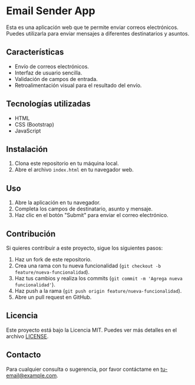 # Email Sender App

Esta es una aplicación web que te permite enviar correos electrónicos. Puedes utilizarla para enviar mensajes a diferentes destinatarios y asuntos.

## Características

- Envío de correos electrónicos.
- Interfaz de usuario sencilla.
- Validación de campos de entrada.
- Retroalimentación visual para el resultado del envío.

## Tecnologías utilizadas

- HTML
- CSS (Bootstrap)
- JavaScript

## Instalación

1. Clona este repositorio en tu máquina local.
2. Abre el archivo `index.html` en tu navegador web.

## Uso

1. Abre la aplicación en tu navegador.
2. Completa los campos de destinatario, asunto y mensaje.
3. Haz clic en el botón "Submit" para enviar el correo electrónico.

## Contribución

Si quieres contribuir a este proyecto, sigue los siguientes pasos:

1. Haz un fork de este repositorio.
2. Crea una rama con tu nueva funcionalidad (`git checkout -b feature/nueva-funcionalidad`).
3. Haz tus cambios y realiza los commits (`git commit -m 'Agrega nueva funcionalidad'`).
4. Haz push a la rama (`git push origin feature/nueva-funcionalidad`).
5. Abre un pull request en GitHub.

## Licencia

Este proyecto está bajo la Licencia MIT. Puedes ver más detalles en el archivo [LICENSE](./LICENSE).

## Contacto

Para cualquier consulta o sugerencia, por favor contáctame en [tu-email@example.com](mailto:tu-email@example.com).
